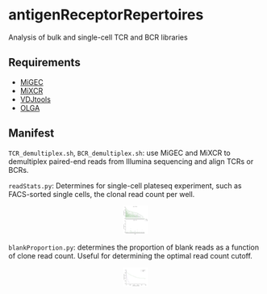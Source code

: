 # antigenReceptorRepertoires
Analysis of bulk and single-cell TCR and BCR libraries

## Requirements
- [MiGEC](https://migec.readthedocs.io/en/latest/index.html)
- [MiXCR](https://github.com/milaboratory/mixcr)
- [VDJtools](https://vdjtools-doc.readthedocs.io/en/master/#)
- [OLGA](https://github.com/statbiophys/OLGA)

## Manifest
`TCR_demultiplex.sh`, `BCR_demultiplex.sh`: use MiGEC and MiXCR to demultiplex paired-end reads from Illumina sequencing and align TCRs or BCRs.

`readStats.py`: Determines for single-cell plateseq experiment, such as FACS-sorted single cells, the clonal read count per well.
<p align="center">
<img src="well_counts.png" height=50% width=50>
</p>

`blankProportion.py`: determines the proportion of blank reads as a function of clone read count. Useful for determining the optimal read count cutoff.
<p align="center">
<img src="proportionBlank_vs_reads.png" height=50% width=50>
</p>
